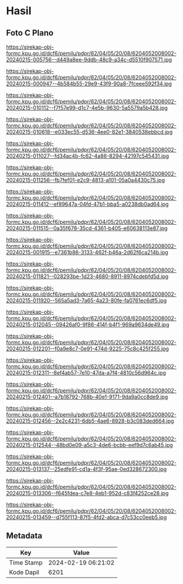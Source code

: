 # Hasil

## Foto C Plano

https://sirekap-obj-formc.kpu.go.id/dcf6/pemilu/pdpr/62/04/05/20/08/6204052008002-20240215-005756--d449a8ee-9ddb-48c9-a34c-d5510f907571.jpg

https://sirekap-obj-formc.kpu.go.id/dcf6/pemilu/pdpr/62/04/05/20/08/6204052008002-20240215-000947--4b584b55-29e9-43f9-90a8-7fceee592f34.jpg

https://sirekap-obj-formc.kpu.go.id/dcf6/pemilu/pdpr/62/04/05/20/08/6204052008002-20240215-010112--f7f57e99-d1c7-4e5b-9630-5a5579a5b428.jpg

https://sirekap-obj-formc.kpu.go.id/dcf6/pemilu/pdpr/62/04/05/20/08/6204052008002-20240215-010618--e033ec55-d536-4ee0-82e1-3840538ebbcd.jpg

https://sirekap-obj-formc.kpu.go.id/dcf6/pemilu/pdpr/62/04/05/20/08/6204052008002-20240215-011027--fd34ac4b-fc62-4a86-8294-42197c545431.jpg

https://sirekap-obj-formc.kpu.go.id/dcf6/pemilu/pdpr/62/04/05/20/08/6204052008002-20240215-011256--fb7fef01-e2c9-4813-a101-05a0a4430c75.jpg

https://sirekap-obj-formc.kpu.go.id/dcf6/pemilu/pdpr/62/04/05/20/08/6204052008002-20240215-011412--ef89647a-04fd-47b1-bba5-a0238db0ad64.jpg

https://sirekap-obj-formc.kpu.go.id/dcf6/pemilu/pdpr/62/04/05/20/08/6204052008002-20240215-011515--0a35f678-35cd-4361-b405-e60638113e87.jpg

https://sirekap-obj-formc.kpu.go.id/dcf6/pemilu/pdpr/62/04/05/20/08/6204052008002-20240215-001915--e7361b86-3133-462f-b46a-2d62f6ca214b.jpg

https://sirekap-obj-formc.kpu.go.id/dcf6/pemilu/pdpr/62/04/05/20/08/6204052008002-20240215-011821--028293be-1d23-4680-8911-8974cdebfd5d.jpg

https://sirekap-obj-formc.kpu.go.id/dcf6/pemilu/pdpr/62/04/05/20/08/6204052008002-20240215-011920--565a5ad3-7a65-4a23-80fe-fa0761ec6df5.jpg

https://sirekap-obj-formc.kpu.go.id/dcf6/pemilu/pdpr/62/04/05/20/08/6204052008002-20240215-012045--09426af0-9f86-414f-b4f1-969a9634de49.jpg

https://sirekap-obj-formc.kpu.go.id/dcf6/pemilu/pdpr/62/04/05/20/08/6204052008002-20240215-012201--f0a9e8c7-0e91-474d-9225-75c8c425f255.jpg

https://sirekap-obj-formc.kpu.go.id/dcf6/pemilu/pdpr/62/04/05/20/08/6204052008002-20240215-012311--8ef4ab57-7e10-47da-a7f4-4810c56d964c.jpg

https://sirekap-obj-formc.kpu.go.id/dcf6/pemilu/pdpr/62/04/05/20/08/6204052008002-20240215-012401--a7b18792-768b-40e1-9171-9da9a0cc8de9.jpg

https://sirekap-obj-formc.kpu.go.id/dcf6/pemilu/pdpr/62/04/05/20/08/6204052008002-20240215-012456--2e2c4231-6db5-4ae6-8928-b3c083ded664.jpg

https://sirekap-obj-formc.kpu.go.id/dcf6/pemilu/pdpr/62/04/05/20/08/6204052008002-20240215-012544--48bd0e09-a5c3-4de6-bcbb-eef9d7c6ab45.jpg

https://sirekap-obj-formc.kpu.go.id/dcf6/pemilu/pdpr/62/04/05/20/08/6204052008002-20240215-013137--25edfe91-cd1a-4f3f-95ae-0ed328672300.jpg

https://sirekap-obj-formc.kpu.go.id/dcf6/pemilu/pdpr/62/04/05/20/08/6204052008002-20240215-013306--f645fdea-c7e8-4eb1-952d-c83f4252ce28.jpg

https://sirekap-obj-formc.kpu.go.id/dcf6/pemilu/pdpr/62/04/05/20/08/6204052008002-20240215-013459--d755f113-87f5-4fd2-abca-d7c53cc0eeb5.jpg


## Metadata

| Key        | Value               |
| ---------- | ------------------- |
| Time Stamp | 2024-02-19 06:21:02 |
| Kode Dapil | 6201                |



